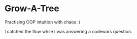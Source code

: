 # Grow-A-Tree
Practising OOP intuition with chaos :)

I catched the flow while I was answering a codewars question.
